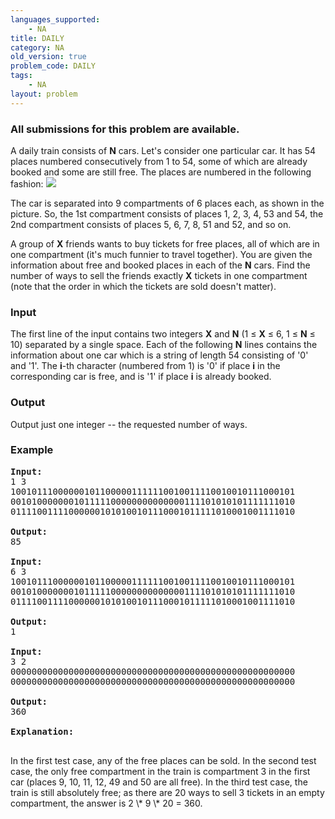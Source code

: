 ```yaml
---
languages_supported:
    - NA
title: DAILY
category: NA
old_version: true
problem_code: DAILY
tags:
    - NA
layout: problem
---
```

###  All submissions for this problem are available. 

A daily train consists of **N** cars. Let's consider one particular car. It has 54 places numbered consecutively from 1 to 54, some of which are already booked and some are still free. The places are numbered in the following fashion: ![](http://www.codechef.com/download/daily.jpg)

The car is separated into 9 compartments of 6 places each, as shown in the picture. So, the 1st compartment consists of places 1, 2, 3, 4, 53 and 54, the 2nd compartment consists of places 5, 6, 7, 8, 51 and 52, and so on.

A group of **X** friends wants to buy tickets for free places, all of which are in one compartment (it's much funnier to travel together). You are given the information about free and booked places in each of the **N** cars. Find the number of ways to sell the friends exactly **X** tickets in one compartment (note that the order in which the tickets are sold doesn't matter).

### Input

The first line of the input contains two integers **X** and **N** (1 ≤ **X** ≤ 6, 1 ≤ **N** ≤ 10) separated by a single space. Each of the following **N** lines contains the information about one car which is a string of length 54 consisting of '0' and '1'. The **i**-th character (numbered from 1) is '0' if place **i** in the corresponding car is free, and is '1' if place **i** is already booked.

### Output

Output just one integer -- the requested number of ways.

### Example

<pre>
<b>Input:</b>
1 3
100101110000001011000001111110010011110010010111000101
001010000000101111100000000000000111101010101111111010
011110011110000001010100101110001011111010001001111010

<b>Output:</b>
85

<b>Input:</b>
6 3
100101110000001011000001111110010011110010010111000101
001010000000101111100000000000000111101010101111111010
011110011110000001010100101110001011111010001001111010

<b>Output:</b>
1

<b>Input:</b>
3 2
000000000000000000000000000000000000000000000000000000
000000000000000000000000000000000000000000000000000000

<b>Output:</b>
360

<b>Explanation:</b>

</pre>In the first test case, any of the free places can be sold. In the second test case, the only free compartment in the train is compartment 3 in the first car (places 9, 10, 11, 12, 49 and 50 are all free). In the third test case, the train is still absolutely free; as there are 20 ways to sell 3 tickets in an empty compartment, the answer is 2 \* 9 \* 20 = 360.